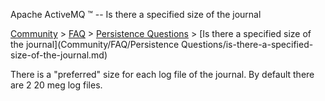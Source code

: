 Apache ActiveMQ ™ -- Is there a specified size of the journal 

[Community](community.md) > [FAQ](CommunityCommunity/Community/faq.md) > [Persistence Questions](Community/FAQCommunity/FAQ/Community/FAQ/persistence-questions.md) > [Is there a specified size of the journal](Community/FAQ/Persistence Questions/is-there-a-specified-size-of-the-journal.md)


There is a "preferred" size for each log file of the journal. By default there are 2 20 meg log files.

